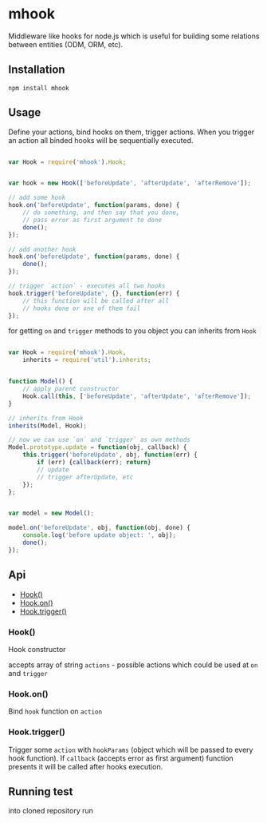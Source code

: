 # mhook

Middleware like hooks for node.js which is useful for building some relations
between entities (ODM, ORM, etc).


## Installation

```
npm install mhook
```


## Usage

Define your actions, bind hooks on them, trigger actions.
When you trigger an action all binded hooks will be sequentially executed. 

```js

var Hook = require('mhook').Hook;


var hook = new Hook(['beforeUpdate', 'afterUpdate', 'afterRemove']);

// add some hook
hook.on('beforeUpdate', function(params, done) {
	// do something, and then say that you done,
	// pass error as first argument to done
	done();
});

// add another hook
hook.on('beforeUpdate', function(params, done) {
	done();
});

// trigger `action` - executes all two hooks
hook.trigger('beforeUpdate', {}, function(err) {
	// this function will be called after all
	// hooks done or one of them fail
});

```

for getting `on` and `trigger` methods to you object you can inherits from `Hook`


```js

var Hook = require('mhook').Hook,
	inherits = require('util').inherits;


function Model() {
	// apply parent cunstructor
	Hook.call(this, ['beforeUpdate', 'afterUpdate', 'afterRemove']);
}

// inherits from Hook
inherits(Model, Hook);

// now we can use `on` and `trigger` as own methods
Model.prototype.update = function(obj, callback) {
	this.trigger('beforeUpdate', obj, function(err) {
		if (err) {callback(err); return}
		// update
		// trigger afterUpdate, etc
	});
};


var model = new Model();

model.on('beforeUpdate', obj, function(obj, done) {
	console.log('before update object: ', obj);
	done();
});

```


## Api

  - [Hook()](#hook)
  - [Hook.on()](#hookon)
  - [Hook.trigger()](#hooktrigger)

### Hook()

  Hook constructor
  
  accepts array of string `actions` - possible actions which could be used
  at `on` and `trigger`

### Hook.on()

  Bind `hook` function on `action`

### Hook.trigger()

  Trigger some `action` with `hookParams` (object which will be passed to
  every hook function).
  If `callback` (accepts error as first argument) function presents it will be
  called after hooks execution.


## Running test

into cloned repository run
